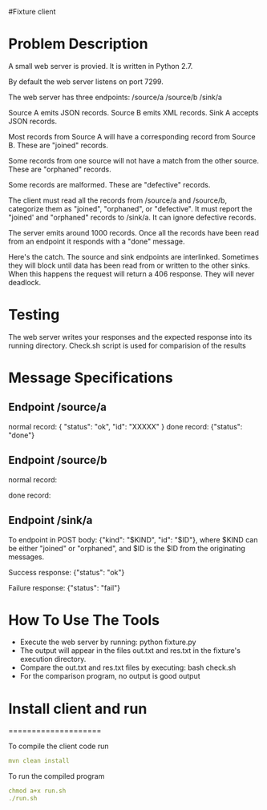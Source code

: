#Fixture client

Problem Description
===================
A small web server is provied.  It is written in
Python 2.7. 

By default the web server listens on port 7299.

The web server has three endpoints:
  /source/a
  /source/b
  /sink/a

Source A emits JSON records.
Source B emits XML records.
Sink A accepts JSON records.

Most records from Source A will have a corresponding record
from Source B.  These are "joined" records.

Some records from one source will not have a match from the
other source. These are "orphaned" records.

Some records are malformed.  These are "defective" records.

The client  must read all the records from /source/a and
/source/b, categorize them as "joined", "orphaned", or "defective".
It must report the "joined' and "orphaned" records to /sink/a.  It
can ignore defective records.

The server emits  around 1000 records. Once
all the records have been read from an endpoint it responds with
a "done" message.

Here's the catch.  The source and sink endpoints are interlinked.
Sometimes they will block until data has been read from or written
to the other sinks.  When this happens the request will return a
406 response.  They will never deadlock.


Testing
=======
The web server writes your responses and the expected response
into its running directory. Check.sh script is used for comparision of the results


Message Specifications
======================

Endpoint /source/a
------------------
normal record: { "status": "ok", "id": "XXXXX" }
done record: {"status": "done"}

Endpoint /source/b
------------------
normal record:
<?xml version="1.0" encoding="UTF-8"?><msg><id value="$ID"/></msg>

done record:
<?xml version="1.0" encoding="UTF-8"?><msg><done/></msg>

Endpoint /sink/a
----------------
To endpoint in POST body:
{"kind": "$KIND", "id": "$ID"},
where $KIND can be either "joined" or "orphaned", and $ID is the $ID from the originating messages.

Success response:
{"status": "ok"}

Failure response:
{"status": "fail"}


How To Use The Tools
====================
* Execute the web server by running:
    python fixture.py
* The output will appear in the files out.txt and res.txt
  in the fixture's execution directory.
* Compare the out.txt and res.txt files by executing:
    bash check.sh
* For the comparison program, no output is good output


# Install client and run
====================

To compile the client code run 
```yaml
mvn clean install
```

To run the compiled program
```yaml
chmod a+x run.sh
./run.sh
```
